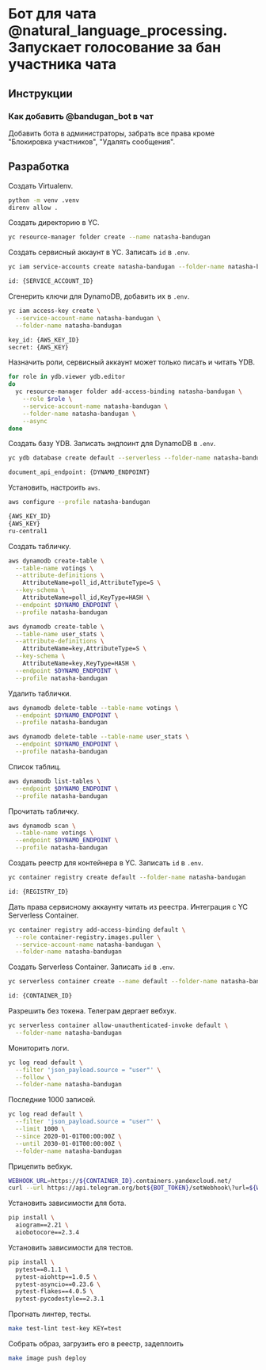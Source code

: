 
# Бот для чата @natural_language_processing. Запускает голосование за бан участника чата

## Инструкции

### Как добавить @bandugan_bot в чат

Добавить бота в администраторы, забрать все права кроме "Блокировка участников", "Удалять сообщения".

## Разработка

Создать Virtualenv.

```bash
python -m venv .venv
direnv allow .
```

Создать директорию в YC.

```bash
yc resource-manager folder create --name natasha-bandugan
```

Создать сервисный аккаунт в YC. Записать `id` в `.env`.

```bash
yc iam service-accounts create natasha-bandugan --folder-name natasha-bandugan

id: {SERVICE_ACCOUNT_ID}
```

Сгенерить ключи для DynamoDB, добавить их в `.env`.

```bash
yc iam access-key create \
  --service-account-name natasha-bandugan \
  --folder-name natasha-bandugan

key_id: {AWS_KEY_ID}
secret: {AWS_KEY}
```

Назначить роли, сервисный аккаунт может только писать и читать YDB.

```bash
for role in ydb.viewer ydb.editor
do
  yc resource-manager folder add-access-binding natasha-bandugan \
    --role $role \
    --service-account-name natasha-bandugan \
    --folder-name natasha-bandugan \
    --async
done
```

Создать базу YDB. Записать эндпоинт для DynamoDB в `.env`.

```bash
yc ydb database create default --serverless --folder-name natasha-bandugan

document_api_endpoint: {DYNAMO_ENDPOINT}
```

Установить, настроить `aws`.

```bash
aws configure --profile natasha-bandugan

{AWS_KEY_ID}
{AWS_KEY}
ru-central1
```

Создать табличку.

```bash
aws dynamodb create-table \
  --table-name votings \
  --attribute-definitions \
    AttributeName=poll_id,AttributeType=S \
  --key-schema \
    AttributeName=poll_id,KeyType=HASH \
  --endpoint $DYNAMO_ENDPOINT \
  --profile natasha-bandugan

aws dynamodb create-table \
  --table-name user_stats \
  --attribute-definitions \
    AttributeName=key,AttributeType=S \
  --key-schema \
    AttributeName=key,KeyType=HASH \
  --endpoint $DYNAMO_ENDPOINT \
  --profile natasha-bandugan
```

Удалить таблички.

```bash
aws dynamodb delete-table --table-name votings \
  --endpoint $DYNAMO_ENDPOINT \
  --profile natasha-bandugan

aws dynamodb delete-table --table-name user_stats \
  --endpoint $DYNAMO_ENDPOINT \
  --profile natasha-bandugan
```

Список таблиц.

```bash
aws dynamodb list-tables \
  --endpoint $DYNAMO_ENDPOINT \
  --profile natasha-bandugan
```

Прочитать табличку.

```bash
aws dynamodb scan \
  --table-name votings \
  --endpoint $DYNAMO_ENDPOINT \
  --profile natasha-bandugan
```

Создать реестр для контейнера в YC. Записать `id` в `.env`.

```bash
yc container registry create default --folder-name natasha-bandugan

id: {REGISTRY_ID}
```

Дать права сервисному аккаунту читать из реестра. Интеграция с YC Serverless Container.

```bash
yc container registry add-access-binding default \
  --role container-registry.images.puller \
  --service-account-name natasha-bandugan \
  --folder-name natasha-bandugan
```

Создать Serverless Container. Записать `id` в `.env`.

```bash
yc serverless container create --name default --folder-name natasha-bandugan

id: {CONTAINER_ID}
```

Разрешить без токена. Телеграм дергает вебхук.

```bash
yc serverless container allow-unauthenticated-invoke default \
  --folder-name natasha-bandugan
```

Мониторить логи.

```bash
yc log read default \
  --filter 'json_payload.source = "user"' \
  --follow \
  --folder-name natasha-bandugan
```

Последние 1000 записей.

```bash
yc log read default \
  --filter 'json_payload.source = "user"' \
  --limit 1000 \
  --since 2020-01-01T00:00:00Z \
  --until 2030-01-01T00:00:00Z \
  --folder-name natasha-bandugan
```

Прицепить вебхук.

```bash
WEBHOOK_URL=https://${CONTAINER_ID}.containers.yandexcloud.net/
curl --url https://api.telegram.org/bot${BOT_TOKEN}/setWebhook\?url=${WEBHOOK_URL}
```

Установить зависимости для бота.

```bash
pip install \
  aiogram==2.21 \
  aiobotocore==2.3.4
```

Установить зависимости для тестов.

```bash
pip install \
  pytest==8.1.1 \
  pytest-aiohttp==1.0.5 \
  pytest-asyncio==0.23.6 \
  pytest-flakes==4.0.5 \
  pytest-pycodestyle==2.3.1
```

Прогнать линтер, тесты.

```bash
make test-lint test-key KEY=test
```

Собрать образ, загрузить его в реестр, задеплоить

```bash
make image push deploy
```
